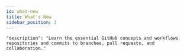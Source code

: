 ```yaml
---
id: what-new
title: What's New
sidebar_position: 3
---
```


    "description": "Learn the essential GitHub concepts and workflows  repositories and commits to branches, pull requests, and collaboration."
